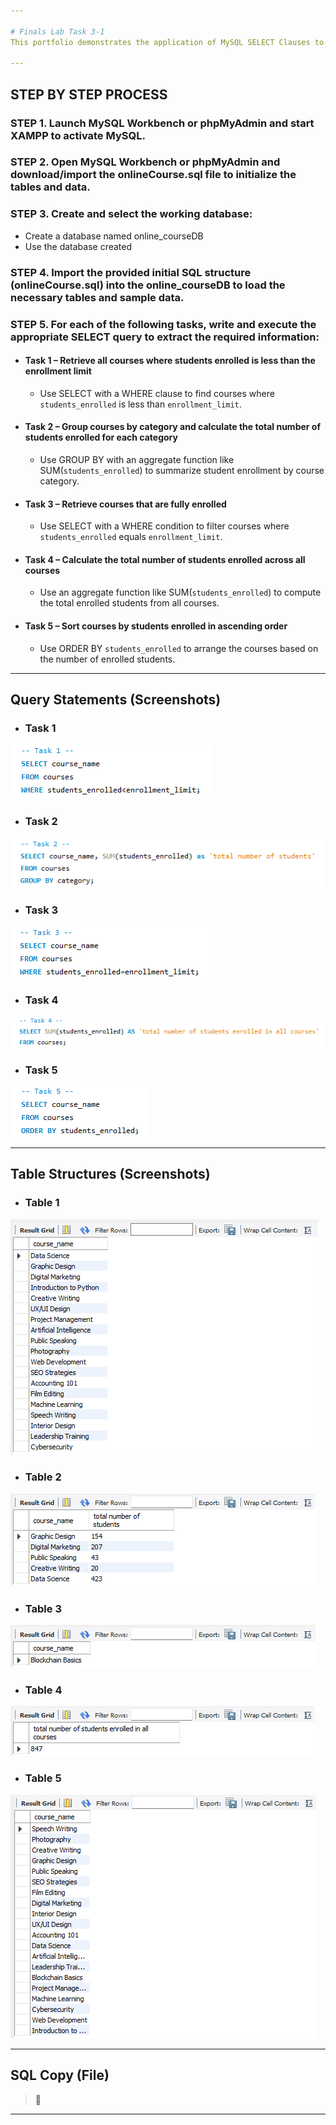```yaml
---

# Finals Lab Task 3-1
This portfolio demonstrates the application of MySQL SELECT Clauses to query and retrieve data from a relational database. The task builds upon a predefined database structure and focuses on extracting meaningful insights using various SELECT statement features.

---
```


## STEP BY STEP PROCESS

### STEP 1. Launch MySQL Workbench or phpMyAdmin and start XAMPP to activate MySQL.

### STEP 2. Open MySQL Workbench or phpMyAdmin and download/import the onlineCourse.sql file to initialize the tables and data.

### STEP 3. Create and select the working database:
- Create a database named online_courseDB
- Use the database created

### STEP 4. Import the provided initial SQL structure (onlineCourse.sql) into the online_courseDB to load the necessary tables and sample data.

### STEP 5. For each of the following tasks, write and execute the appropriate SELECT query to extract the required information:

- #### Task 1 – Retrieve all courses where students enrolled is less than the enrollment limit
  - Use SELECT with a WHERE clause to find courses where `students_enrolled` is less than `enrollment_limit`.

- #### Task 2 – Group courses by category and calculate the total number of students enrolled for each category
  - Use GROUP BY with an aggregate function like SUM(`students_enrolled`) to summarize student enrollment by course category.

- #### Task 3 – Retrieve courses that are fully enrolled
  - Use SELECT with a WHERE condition to filter courses where `students_enrolled` equals `enrollment_limit`.
    
- #### Task 4 – Calculate the total number of students enrolled across all courses
  - Use an aggregate function like SUM(`students_enrolled`) to compute the total enrolled students from all courses.

- #### Task 5 – Sort courses by students enrolled in ascending order
  - Use ORDER BY `students_enrolled` to arrange the courses based on the number of enrolled students.

---

## Query Statements (Screenshots)
- ### Task 1
![screenshot](images/FLT3-1(T1).png)
- ### Task 2
![screenshot](images/FLT3-1(T2).png)
- ### Task 3
![screenshot](images/FLT3-1(T3).png)
- ### Task 4
![screenshot](images/FLT3-1(T4).png)
- ### Task 5
![screenshot](images/FLT3-1(T5).png)

---

## Table Structures (Screenshots)
- ### Table 1
![screenshot](images/FLT3-1(tbl1).png)
- ### Table 2
![screenshot](images/FLT3-1(tbl2).png)
- ### Table 3
![screenshot](images/FLT3-1(tbl3).png)
- ### Table 4
![screenshot](images/FLT3-1(tbl4).png)
- ### Table 5
![screenshot](images/FLT3-1(tbl5).png)

---

## SQL Copy (File)
> 📂 

---



